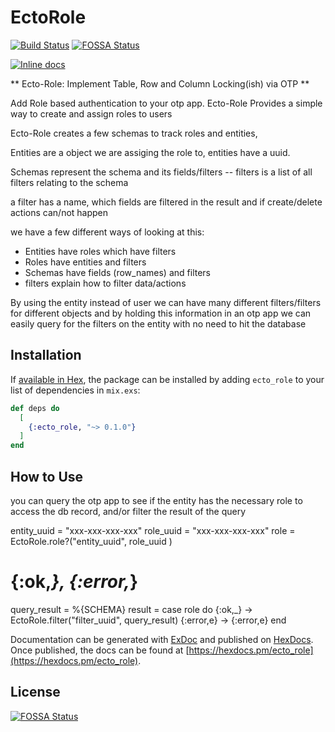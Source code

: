 # EctoRole

[![Build Status](https://travis-ci.org/mithereal/ecto-role.svg?branch=master)](https://travis-ci.org/mithereal/ecto-role)
[![FOSSA Status](https://app.fossa.io/api/projects/git%2Bgithub.com%2Fmithereal%2Fecto-role.svg?type=shield)](https://app.fossa.io/projects/git%2Bgithub.com%2Fmithereal%2Fecto-role?ref=badge_shield)

[![Inline docs](http://inch-ci.org/github/mithereal/ecto-role.svg)](http://inch-ci.org/github/mithereal/ecto-role)

** Ecto-Role: Implement Table, Row and Column Locking(ish) via OTP **

Add Role based authentication to your otp app. Ecto-Role Provides a simple way to create and assign roles to users

Ecto-Role creates a few schemas to track roles and entities,

Entities are a object we are assiging the role to, entities have a uuid.

Schemas represent the schema and its fields/filters -- filters is a list of all filters relating to the schema

a filter has a name, which fields are filtered in the result and if create/delete actions can/not happen

we have a few different ways of looking at this:

* Entities have roles which have filters
* Roles have entities and filters
* Schemas have fields (row_names) and filters
* filters explain how to filter data/actions

By using the entity instead of user we can have many different filters/filters for different objects and by holding this information in an otp app we can easily query for the filters on the entity with no need to hit the database 


## Installation

If [available in Hex](https://hex.pm/docs/publish), the package can be installed
by adding `ecto_role` to your list of dependencies in `mix.exs`:

```elixir
def deps do
  [
    {:ecto_role, "~> 0.1.0"}
  ]
end
```

## How to Use

you can query the otp app to see if the entity has the necessary role to access the db record, and/or filter the result of the query

entity_uuid = "xxx-xxx-xxx-xxx"
role_uuid = "xxx-xxx-xxx-xxx"
role = EctoRole.role?("entity_uuid", role_uuid )
# {:ok,_}, {:error,_}
query_result = %{SCHEMA}
result = case role do
{:ok,_} -> EctoRole.filter("filter_uuid", query_result)
{:error,e} -> {:error,e}
end 

  
Documentation can be generated with [ExDoc](https://github.com/elixir-lang/ex_doc)
and published on [HexDocs](https://hexdocs.pm). Once published, the docs can
be found at [https://hexdocs.pm/ecto_role](https://hexdocs.pm/ecto_role).



## License
[![FOSSA Status](https://app.fossa.io/api/projects/git%2Bgithub.com%2Fmithereal%2Fecto-role.svg?type=large)](https://app.fossa.io/projects/git%2Bgithub.com%2Fmithereal%2Fecto-role?ref=badge_large)